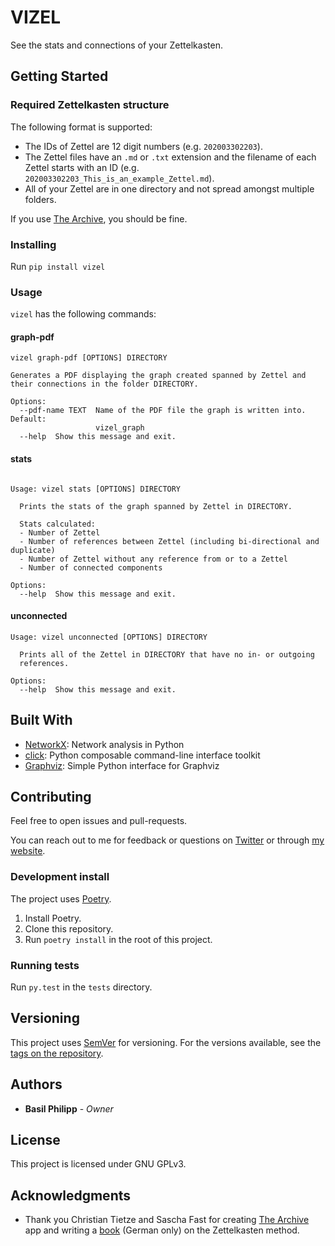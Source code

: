 # VIZEL

See the stats and connections of your Zettelkasten.

## Getting Started

### Required Zettelkasten structure

The following format is supported:

* The IDs of Zettel are 12 digit numbers (e.g. `202003302203`).
* The Zettel files have an `.md` or `.txt` extension and the filename of
  each Zettel starts with an ID (e.g. `202003302203_This_is_an_example_Zettel.md`).
* All of your Zettel are in one directory and not spread amongst multiple folders.

If you use [The Archive](https://zettelkasten.de/the-archive/), you should be fine.


### Installing

Run `pip install vizel`

### Usage

`vizel` has the following commands:

#### graph-pdf
```
vizel graph-pdf [OPTIONS] DIRECTORY

Generates a PDF displaying the graph created spanned by Zettel and their connections in the folder DIRECTORY.

Options:
  --pdf-name TEXT  Name of the PDF file the graph is written into. Default:
                   vizel_graph
  --help  Show this message and exit.
```

#### stats
```

Usage: vizel stats [OPTIONS] DIRECTORY

  Prints the stats of the graph spanned by Zettel in DIRECTORY.

  Stats calculated:
  - Number of Zettel
  - Number of references between Zettel (including bi-directional and duplicate)
  - Number of Zettel without any reference from or to a Zettel
  - Number of connected components
  
Options:
  --help  Show this message and exit.
```

#### unconnected
```
Usage: vizel unconnected [OPTIONS] DIRECTORY

  Prints all of the Zettel in DIRECTORY that have no in- or outgoing
  references.

Options:
  --help  Show this message and exit.
```

## Built With

* [NetworkX](https://networkx.github.io/): Network analysis in Python
* [click](https://click.palletsprojects.com): Python composable command-line interface toolkit
* [Graphviz](https://github.com/xflr6/graphviz): Simple Python interface for Graphviz

## Contributing

Feel free to open issues and pull-requests.

You can reach out to me for feedback or questions on
[Twitter](https://twitter.com/BasilPH) or through
[my website](https://interdimensional-television.com/).

### Development install

The project uses [Poetry](https://python-poetry.org/).

1. Install Poetry.
2. Clone this repository.
3. Run `poetry install` in the root of this project.

### Running tests

Run `py.test` in the `tests` directory.


## Versioning

This project uses [SemVer](http://semver.org/) for versioning. For the
versions available, see the
[tags on the repository](https://github.com/BasilPH/vizel/tags).

## Authors

* **Basil Philipp** - *Owner*

## License

This project is licensed under GNU GPLv3.

## Acknowledgments

* Thank you Christian Tietze and Sascha Fast for creating
  [The Archive](https://zettelkasten.de/the-archive/) app and writing
  a [book](https://zettelkasten.de/book/de/) (German only) on the Zettelkasten method.
